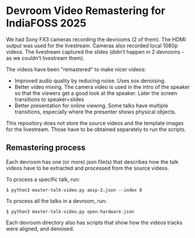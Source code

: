 # Devroom Video Remastering for IndiaFOSS 2025

We had Sony FX3 cameras recording the devrooms (2 of them). The HDMI output was used
for the livestream.  Cameras also recorded local 1080p videos.  The livestream
captured the slides (didn't happen in 2 devrooms - as we couldn't livestream them).

The videos have been "remastered" to make nicer videos:

- Improved audio quality by reducing noise. Uses sox denoising.
- Better video mixing.  The camera video is used in the intro of the speaker so
  that the viewers get a good look at the speaker.  Later the screen transitions
  to speaker+slides
- Better presentation for online viewing.  Some talks have multiple transitions,
  especially where the presenter shows physical objects.

This repository does not store the source videos and the template images for the
livestream. Those have to be obtained separately to run the scripts.

## Remastering process

Each devroom has one (or more) json file(s) that describes how the talk videos
have to be extracted and processed from the source videos.

To process a specific talk, run:

    $ python3 master-talk-video.py aosp-2.json --index 8

To process all the talks in a devroom, run:

    $ python3 master-talk-video.py open-hardware.json

Each devroom directory also has scripts that show how the videos tracks were
aligned, and denoised.
